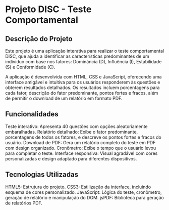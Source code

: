 # Projeto DISC - Teste Comportamental #
## Descrição do Projeto ##
Este projeto é uma aplicação interativa para realizar o teste comportamental DISC, que ajuda a identificar as características predominantes de um indivíduo com base nos fatores: Dominância (D), Influência (I), Estabilidade (S) e Conformidade (C).

A aplicação é desenvolvida com HTML, CSS e JavaScript, oferecendo uma interface amigável e intuitiva para os usuários responderem às questões e obterem resultados detalhados. Os resultados incluem porcentagens para cada fator, descrição do fator predominante, pontos fortes e fracos, além de permitir o download de um relatório em formato PDF.

## Funcionalidades
Teste interativo: Apresenta 40 questões com opções aleatoriamente embaralhadas.
Relatório detalhado: Exibe o fator predominante, porcentagens de todos os fatores, e descreve os pontos fortes e fracos do usuário.
Download de PDF: Gera um relatório completo do teste em PDF com design organizado.
Cronômetro: Exibe o tempo que o usuário levou para completar o teste.
Interface responsiva: Visual agradável com cores personalizadas e design adaptado para diferentes dispositivos.

## Tecnologias Utilizadas
HTML5: Estrutura do projeto.
CSS3: Estilização da interface, incluindo esquema de cores personalizado.
JavaScript: Lógica do teste, cronômetro, geração de relatório e manipulação do DOM.
jsPDF: Biblioteca para geração de relatórios PDF.
